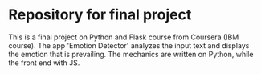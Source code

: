 # Repository for final project

This is a final project on Python and Flask course from Coursera (IBM course). 
The app 'Emotion Detector' analyzes the input text and displays the emotion that is prevailing. 
The mechanics are written on Python, while the front end with JS. 
